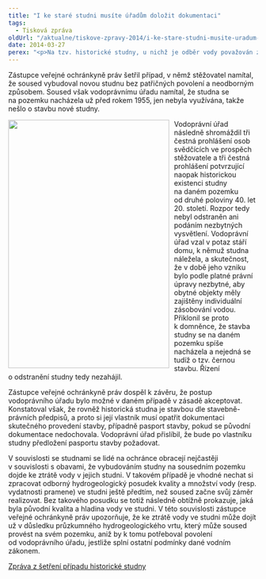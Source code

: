 ```yaml
---
title: "I ke staré studni musíte úřadům doložit dokumentaci"
tags:
  - Tisková zpráva
oldUrl: "/aktualne/tiskove-zpravy-2014/i-ke-stare-studni-musite-uradum-dolozit-dokumentaci"
date: 2014-03-27
perex: "<p>Na tzv. historické studny, u nichž je odběr vody považován za povolený, se rovněž vztahuje stavební zákon. Vlastník proto musí vodoprávnímu úřadu na jeho vyzvání doložit buď ověřenou dokumentaci o provedení studny podle vydaných povolení, případně dokumentaci skutečného provedení stavby. Jestliže nemá takové dokumenty k dispozici, vodoprávní úřad mu musí nařídit pořízení této dokumentace, případně zjednodušené dokumentace (pasport stavby).</p>"
---
```


<!-- imported from the old website -->

<p>Zástupce veřejné ochránkyně práv šetřil případ, v němž stěžovatel namítal, že soused vybudoval novou studnu bez patřičných povolení a neodborným způsobem. Soused však vodoprávnímu úřadu namítal, že studna se na pozemku nacházela už před rokem 1955, jen nebyla využívána, takže nešlo o stavbu nové studny. </p><p><img src="https://www.ochrance.cz/uploads/RTEmagicC_studna_01.jpg.jpg" style="FLOAT: left; PADDING-RIGHT: 10px" height="501" width="325" alt="" />Vodoprávní úřad následně shromáždil tři čestná prohlášení osob svědčících ve prospěch stěžovatele a tři čestná prohlášení potvrzující naopak historickou existenci studny na daném pozemku od druhé poloviny 40. let 20. století. Rozpor tedy nebyl odstraněn ani podáním nezbytných vysvětlení. Vodoprávní úřad vzal v potaz stáří domu, k němuž studna náležela, a skutečnost, že v době jeho vzniku bylo podle platné právní úpravy nezbytné, aby obytné objekty měly zajištěny individuální zásobování vodou. Přiklonil se proto k domněnce, že stavba studny se na daném pozemku spíše nacházela a nejedná se tudíž o tzv. černou stavbu. Řízení o odstranění studny tedy nezahájil. </p><p>Zástupce veřejné ochránkyně práv dospěl k závěru, že postup vodoprávního úřadu bylo možné v daném případě v zásadě akceptovat. Konstatoval však, že rovněž historická studna je stavbou dle stavebně-právních předpisů, a proto si její vlastník musí opatřit dokumentaci skutečného provedení stavby, případně pasport stavby, pokud se původní dokumentace nedochovala. Vodoprávní úřad přislíbil, že bude po vlastníku studny předložení pasportu stavby požadovat. </p><p>V souvislosti se studnami se lidé na ochránce obracejí nejčastěji v souvislosti s obavami, že vybudováním studny na sousedním pozemku dojde ke ztrátě vody v jejich studni. V takovém případě je vhodné nechat si zpracovat odborný hydrogeologický posudek kvality a množství vody (resp. vydatnosti pramene) ve studni ještě předtím, než soused začne svůj záměr realizovat. Bez takového posudku se totiž následně obtížně prokazuje, jaká byla původní kvalita a hladina vody ve studni. V této souvislosti zástupce veřejné ochránkyně práv upozorňuje, že ke ztrátě vody ve studni může dojít už v důsledku průzkumného hydrogeologického vrtu, který může soused provést na svém pozemku, aniž by k tomu potřeboval povolení od vodoprávního úřadu, jestliže splní ostatní podmínky dané vodním zákonem.</p><p><a href="https://www.ochrance.cz/fileadmin/user_upload/STANOVISKA/Stavebni_rad_a_uzemni_planovani/3470-12-JBE-ZZ.pdf" target="_blank">Zpráva z šetření případu historické studny</a></p>
